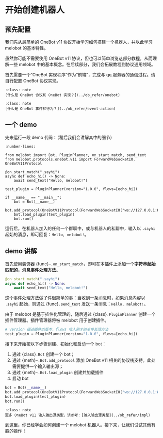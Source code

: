# 开始创建机器人

## 预先配置

我们先从最简单的 OneBot v11 协议开始学习如何搭建一个机器人，并以此学习 melobot 的基本特性。

虽然你可能不需要使用 OneBot v11 协议，但也可以简单浏览这部分教程，从而理解一些 melobot 中的基本概念。在后续部分，我们会拓展教程到协议通用领域。

首先需要一个“OneBot 实现程序”作为“前端”，完成与 qq 服务器的通信过程。请自行配置 OneBot 协议实现。

```{admonition} 相关知识
:class: note
[什么是 OneBot 协议和 OneBot 实现？](../ob_refer/onebot)
```

```{admonition} 相关知识
:class: note
[什么是 OneBot 事件和行为？](../ob_refer/event-action)
```

## 一个 demo

先来运行一段 demo 代码：（稍后我们会讲解其中的细节）

```{code} python
:number-lines:

from melobot import Bot, PluginPlanner, on_start_match, send_text
from melobot.protocols.onebot.v11 import ForwardWebSocketIO, OneBotV11Protocol

@on_start_match(".sayhi")
async def echo_hi() -> None:
    await send_text("Hello, melobot!")

test_plugin = PluginPlanner(version="1.0.0", flows=[echo_hi])

if __name__ == "__main__":
    bot = Bot(__name__)
    bot.add_protocol(OneBotV11Protocol(ForwardWebSocketIO("ws://127.0.0.1:8080")))
    bot.load_plugin(test_plugin)
    bot.run()
```

运行后，在机器人加入的任何一个群聊中，或与机器人的私聊中，输入以 `.sayhi` 起始的消息，即可回复：`Hello, melobot!`。

##  demo 讲解

首先使用装饰器 {func}`~.on_start_match`，即可在本插件上添加一个**字符串起始匹配的，消息事件处理方法**。

```python
@on_start_match(".sayhi")
async def echo_hi() -> None:
    await send_text("Hello, melobot!")
```

这个事件处理方法做了件很简单的事：当收到一条消息时，如果消息内容以 `.sayhi` 起始，则通过 {func}`.send_text` 发送一条消息：`Hello, melobot!`。

由于 melobot 是基于插件化管理的，随后通过 {class}`.PluginPlanner` 创建一个插件管理器。插件管理器将被 melobot 用于创建插件。

```python
# version 描述插件的版本，flows 填入刚才的事件处理方法
test_plugin = PluginPlanner(version="1.0.0", flows=[echo_hi])
```

接下来开始按以下步骤创建、初始化和启动一个 bot：

1. 通过 {class}`.Bot` 创建一个 bot；
2. 通过 {meth}`~.Bot.add_protocol` 添加 OneBot v11 相关的协议栈支持，此处需要提供一个输入输出源；
4. 通过 {meth}`~.Bot.load_plugin` 创建并加载插件
5. 启动 bot

```python
bot = Bot(__name__)
bot.add_protocol(OneBotV11Protocol(ForwardWebSocketIO("ws://127.0.0.1:8080")))
bot.load_plugin(test_plugin)
bot.run()
```

```{admonition} 相关知识
:class: note
更多 OneBot v11 输入输出源类型，请参考：[输入输出源类型](../ob_refer/impl)
```

到这里，你已经学会如何创建一个 melobot 机器人。接下来，让我们试试其他有趣的操作！
